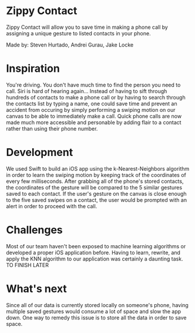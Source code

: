 # Zippy Contact

Zippy Contact will allow you to save time in making a phone call by assigning a unique gesture to listed contacts in your phone.

Made by: Steven Hurtado, Andrei Gurau, Jake Locke

# Inspiration

You're driving. You don't have much time to find the person you need to call. Siri is hard of hearing again... Instead of having to sift through hundreds of contacts to make a phone call or by having to search through the contacts list by typing a name, one could save time and prevent an accident from occuring by simply performing a swiping motion on our canvas to be able to immediately make a call. Quick phone calls are now made much more accessible and personable by adding flair to a contact rather than using their phone number. 

# Development

We used Swift to build an iOS app using the k-Nearest-Neighbors algorithm in order to learn the swiping motion by keeping track of the coordinates of every few milliseconds. After grabbing all of the phone's stored contacts, the coordinates of the gesture will be compared to the 5 similar gestures saved to each contact. If the user's gesture on the canvas is close enough to the five saved swipes on a contact, the user would be prompted with an alert in order to proceed with the call.

# Challenges

Most of our team haven't been exposed to machine learning algorithms or developed a proper iOS application before. Having to learn, rewrite, and apply the KNN algorithm to our application was certainly a daunting task. TO FINISH LATER

# What's next

Since all of our data is currently stored locally on someone's phone, having multiple saved gestures would consume a lot of space and slow the app down. One way to remedy this issue is to store all the data in order to save space.
